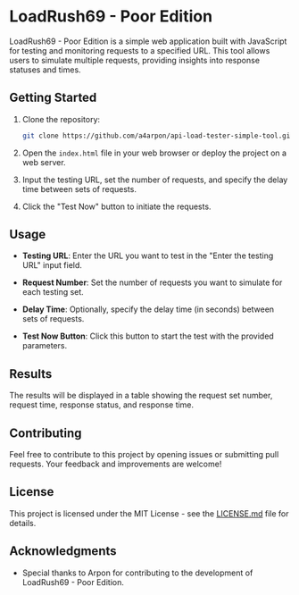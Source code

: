 # LoadRush69 - Poor Edition

LoadRush69 - Poor Edition is a simple web application built with JavaScript for testing and monitoring requests to a specified URL. This tool allows users to simulate multiple requests, providing insights into response statuses and times.

## Getting Started

1. Clone the repository:

   ```bash
   git clone https://github.com/a4arpon/api-load-tester-simple-tool.git
   ```

2. Open the `index.html` file in your web browser or deploy the project on a web server.

3. Input the testing URL, set the number of requests, and specify the delay time between sets of requests.

4. Click the "Test Now" button to initiate the requests.

## Usage

- **Testing URL**: Enter the URL you want to test in the "Enter the testing URL" input field.

- **Request Number**: Set the number of requests you want to simulate for each testing set.

- **Delay Time**: Optionally, specify the delay time (in seconds) between sets of requests.

- **Test Now Button**: Click this button to start the test with the provided parameters.

## Results

The results will be displayed in a table showing the request set number, request time, response status, and response time.

## Contributing

Feel free to contribute to this project by opening issues or submitting pull requests. Your feedback and improvements are welcome!

## License

This project is licensed under the MIT License - see the [LICENSE.md](LICENSE.md) file for details.

## Acknowledgments

- Special thanks to Arpon for contributing to the development of LoadRush69 - Poor Edition.
